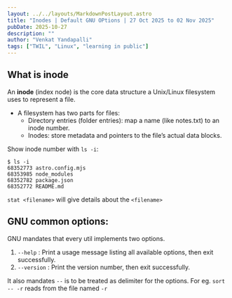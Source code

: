 ```yaml
---
layout: ../../layouts/MarkdownPostLayout.astro
title: "Inodes | Default GNU OPtions | 27 Oct 2025 to 02 Nov 2025"
pubDate: 2025-10-27
description: ""
author: "Venkat Yandapalli"
tags: ["TWIL", "Linux", "learning in public"]
---
```


## What is **inode**

An **inode** (index node) is the core data structure a Unix/Linux filesystem uses to represent a file. 

* A filesystem has two parts for files:
    * Directory entries (folder entries): map a name (like notes.txt) to an inode number.
    * Inodes: store metadata and pointers to the file’s actual data blocks.

Show inode number with `ls -i`:

```
$ ls -i
68352773 astro.config.mjs	
68353985 node_modules		
68352782 package.json		
68352772 README.md
```
`stat <filename>` will give details about the `<filename>`

## GNU common options:

GNU mandates that every util implements two options.

1. `--help` : Print a usage message listing all available options, then exit successfully.
2. `--version` : Print the version number, then exit successfully.

It also mandates `--` is to be treated as delimiter for the options. For eg. `sort -- -r` reads from the file named `-r`
